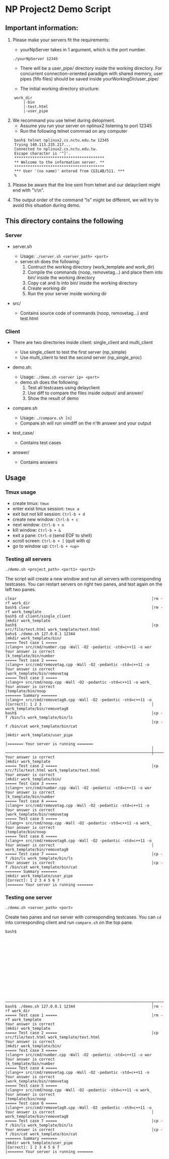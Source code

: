 # NP Project2 Demo Script
## Important information:
1. Please make your servers fit the requirements:
   - yourNpServer takes in 1 argument, which is the port number.

   `./yourNpServer 12345`

   - There will be a user_pipe/ directory inside the working directory. For concurrent connection-oriented paradigm with shared memory, user pipes (fifo files) should be saved inside yourWorkingDir/user_pipe/

   - The initial working directory structure:

```
    work_dir
        |-bin
        |-test.html
        |-user_pipe
```

2. We recommand you use telnet during delopment.
   - Assume you run your server on nplinux2 listening to port 12345
   - Run the following telnet commnad on any computer

```
    bash$ telnet nplinux2.cs.nctu.edu.tw 12345
    Trying 140.113.235.217...
    Connected to nplinux2.cs.nctu.edu.tw.
    Escape character is '^]'.
    ****************************************
    ** Welcome to the information server. **
    ****************************************
    *** User '(no name)' entered from CGILAB/511. ***
    %
```

3. Please be aware that the line sent from telnet and our delayclient might end with "\r\n".

3. The output order of the command "ls" might be different, we will try to avoid this situation during demo.

## This directory contains the following

### Server

- server.sh
    - Usage: `./server.sh <server_path> <port>`
    - server.sh does the following:
        1. Contruct the working directory (work_template and work_dir)
        2. Compile the commands (noop, removetag...) and place them into bin/ inside the working directory
        3. Copy cat and ls into bin/ inside the working directory
        4. Create working dir
        5. Run the your server inside working dir

- src/
    - Contains source code of commands (noop, removetag...) and test.html

### Client

- There are two directories inside client: single_client and multi_client
    - Use single_client to test the first server (np_simple)
    - Use multi_client to test the second server (np_single_proc)

- demo.sh:
    - Usage: `./demo.sh <server ip> <port>`
    - demo.sh does the following:
        1. Test all testcases using delayclient
        2. Use diff to compare the files inside output/ and answer/
        3. Show the result of demo

- compare.sh
    - Usage: `./compare.sh [n]`
    - Compare.sh will run vimdiff on the n'th answer and your output

- test_case/
    - Contains test cases

- answer/
    - Contains answers

## Usage

### Tmux usage

- create tmux: `tmux`
- enter exist tmux session: `tmux a`
- exit but not kill session: `Ctrl-b + d`
- create new window: `Ctrl-b + c`
- next window: `Ctrl-b + n`
- kill window: `Ctrl-b + &`
- exit a pane: `Ctrl-d` (send EOF to shell)
- scroll screen: `Ctrl-b + [` (quit with q)
- go to window up: `Ctrl-b + <up>`

### Testing all servers

```
./demo.sh <project_path> <port1> <port2>
```
The script will create a new window and run all servers with corresponding testcases. You can restart servers on right two panes, and test again on the left two panes.

```
clear                                                            │rm -rf work_dir
bash$ clear                                                      │rm -rf work_template
bash$ cd client/single_client                                    │mkdir work_template
bash$                                                            │cp src/file/test.html work_template/test.html
bahs$ ./demo.sh 127.0.0.1 12344                                  │mkdir work_template/bin/
===== Test case 1 =====                                          │clang++ src/cmd/number.cpp -Wall -O2 -pedantic -std=c++11 -o wor
Your answer is correct                                           │k_template/bin/number
===== Test case 2 =====                                          │clang++ src/cmd/removetag.cpp -Wall -O2 -pedantic -std=c++11 -o
Your answer is correct                                           │work_template/bin/removetag
===== Test case 3 =====                                          │clang++ src/cmd/noop.cpp -Wall -O2 -pedantic -std=c++11 -o work_
Your answer is correct                                           │template/bin/noop
======= Summary =======                                          │clang++ src/cmd/removetag0.cpp -Wall -O2 -pedantic -std=c++11 -o
[Correct]: 1 2 3                                                 │ work_template/bin/removetag0
bash$                                                            │cp -f /bin/ls work_template/bin/ls
                                                                 │cp -f /bin/cat work_template/bin/cat
                                                                 │mkdir work_template/user_pipe
                                                                 │======= Your server is running =======
                                                                 │
─────────────────────────────────────────────────────────────────┼────────────────────────────────────────────────────────────────
Your answer is correct                                           │mkdir work_template
===== Test case 2 =====                                          │cp src/file/test.html work_template/test.html
Your answer is correct                                           │mkdir work_template/bin/
===== Test case 3 =====                                          │clang++ src/cmd/number.cpp -Wall -O2 -pedantic -std=c++11 -o wor
Your answer is correct                                           │k_template/bin/number
===== Test case 4 =====                                          │clang++ src/cmd/removetag.cpp -Wall -O2 -pedantic -std=c++11 -o
Your answer is correct                                           │work_template/bin/removetag
===== Test case 5 =====                                          │clang++ src/cmd/noop.cpp -Wall -O2 -pedantic -std=c++11 -o work_
Your answer is correct                                           │template/bin/noop
===== Test case 6 =====                                          │clang++ src/cmd/removetag0.cpp -Wall -O2 -pedantic -std=c++11 -o
Your answer is correct                                           │ work_template/bin/removetag0
===== Test case 7 =====                                          │cp -f /bin/ls work_template/bin/ls
Your answer is correct                                           │cp -f /bin/cat work_template/bin/cat
======= Summary =======                                          │mkdir work_template/user_pipe
[Correct]: 1 2 3 4 5 6 7                                         │======= Your server is running =======
```

### Testing one server

```
./demo.sh <server_path> <port>
```

Create two panes and run server with corresponding testcases. You can `cd` into corresponding client and run `compare.sh` on the top pane.

```
bash$















─────────────────────────────────────────────────────────────────┬────────────────────────────────────────────────────────────────
bash$ ./demo.sh 127.0.0.1 12344                                  │rm -rf work_dir
===== Test case 1 =====                                          │rm -rf work_template
Your answer is correct                                           │mkdir work_template
===== Test case 2 =====                                          │cp src/file/test.html work_template/test.html
Your answer is correct                                           │mkdir work_template/bin/
===== Test case 3 =====                                          │clang++ src/cmd/number.cpp -Wall -O2 -pedantic -std=c++11 -o wor
Your answer is correct                                           │k_template/bin/number
===== Test case 4 =====                                          │clang++ src/cmd/removetag.cpp -Wall -O2 -pedantic -std=c++11 -o
Your answer is correct                                           │work_template/bin/removetag
===== Test case 5 =====                                          │clang++ src/cmd/noop.cpp -Wall -O2 -pedantic -std=c++11 -o work_
Your answer is correct                                           │template/bin/noop
===== Test case 6 =====                                          │clang++ src/cmd/removetag0.cpp -Wall -O2 -pedantic -std=c++11 -o
Your answer is correct                                           │ work_template/bin/removetag0
===== Test case 7 =====                                          │cp -f /bin/ls work_template/bin/ls
Your answer is correct                                           │cp -f /bin/cat work_template/bin/cat
======= Summary =======                                          │mkdir work_template/user_pipe
[Correct]: 1 2 3 4 5 6 7                                         │======= Your server is running =======
```



